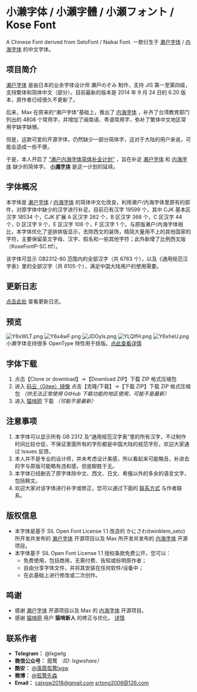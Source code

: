 # 小濑字体 / 小瀨字體 / 小瀬フォント / Kose Font
A Chinese Font derived from SetoFont / Naikai Font.  一款衍生于 [濑户字体](http://setofont.osdn.jp/) / [内海字体](https://github.com/max32002/naikaifont) 的中文字体。

## 项目简介

[濑户字体](http://setofont.osdn.jp/) 是由日本的业余字体设计师 瀬戸のぞみ 制作，支持 JIS 第一至第四级，支持繁体和简体中文（部分）。目前最新的版本是 2014 年 9 月 24 日的 6.20 版本，原作者已经很久不更新了。

后来，Max 在原来的“濑户字体”基础上，推出了 [内海字体](https://github.com/max32002/naikaifont) ，补齐了台湾教育部门列出的 4808 个常用字，并增加了闽南语、粤语常用字，弥补了繁体中文地区常用字缺字缺憾。

但是，这款可爱的开源字体，仍然缺少一部分简体字，这对于大陆的用户来说，可能会造成一些不便。

于是，本人开启了 [“濑户内海字体简体补全计划”](https://github.com/lxgw/seto-naikai-font-supplement-for-sc) ，旨在补足 [濑户字体](http://setofont.osdn.jp/) 和 [内海字体](https://github.com/max32002/naikaifont) 缺少的简体字。 [**小濑字体**](https://github.com/lxgw/kose-font/) 是这一计划的延续。

## 字体概况

本字体是 [濑户字体](http://setofont.osdn.jp/) / [内海字体](https://github.com/max32002/naikaifont) 的简体中文化改良，利用濑户/内海字体里原有的部件，对原字体中缺少的汉字进行补足。目前已有汉字 19599 个，其中 CJK 基本区汉字 18534 个，CJK 扩展 A 区汉字 262 个，B 区汉字 368 个，C 区汉字 44 个，D 区汉字 9 个，E 区汉字 108 个，F 区汉字 1 个。与原版濑户/内海字体相比，本字体优化了竖排排版显示，去除西文的装饰，精简大量用不上的其他国家的字符，主要保留英文字母、汉字、假名和一些其他字符；此外新增了比例西文版（KoseFontP-SC.ttf）。

该字体可显示 GB2312-80 范围内的全部汉字（共 6763 个），以及《通用规范汉字表》里的全部汉字（共 8105 个），满足中国大陆用户的使用需要。

## 更新日志

[点击此处](https://github.com/lxgw/kose-font/blob/master/history.md) 查看更新日志。

## 预览
![Y6xWLT.png](https://s1.ax1x.com/2020/05/16/Y6xWLT.png)
![Y6x4wF.png](https://s1.ax1x.com/2020/05/16/Y6x4wF.png)
![JDOyIs.png](https://s1.ax1x.com/2020/04/24/JDOyIs.png)
![YLQlfH.png](https://s1.ax1x.com/2020/05/22/YLQlfH.png)
![Y6xheU.png](https://s1.ax1x.com/2020/05/16/Y6xheU.png)
小濑字体支持很多 OpenType 特性用于排版。[点此查看详情](https://github.com/lxgw/kose-font/blob/master/OpenType_Features.md)

## 字体下载

1. 点击【Clone or download】->【Download ZIP】下载 ZIP 格式压缩包
2. 进入 [码云（Gitee）镜像](https://gitee.com/lxgw2020/kose-font) 点击【克隆/下载】->【下载 ZIP】下载 ZIP 格式压缩包 *（供无法正常使用 GitHub 下载功能的地区使用，可能不是最新）*
3. 进入 [猫啃网](https://www.maoken.com/freefonts/4306.html) 下载 *（可能不是最新）*

## 注意事项

1. 本字体可以显示所有 GB 2312 及“通用规范汉字表”里的所有汉字，不过制作时间比较仓促，不保证里面所有的字形都是中国大陆的规范字形，欢迎大家通过 Issues 反馈。
2. 本人并不是专业的设计师，并未考虑设计美感，所以看起来可能略丑，补进去的字与原版可能略有违和感，但是聊胜于无。
3. 本字体已经删去了原字体除中文、西文、日文、希俄以外的多余的语言文字，包括韩文。
4. 欢迎大家对该字体进行补字或修正，您可以通过下面的 [联系方式](https://github.com/lxgw/kose-font#%E8%81%94%E7%B3%BB%E4%BD%9C%E8%80%85) 与作者联系。

## 版权信息

- 本字体是基于 SIL Open Font License 1.1 改造的 かにさわ(twinklem_seto) 所开发并发布的 [濑户字体](http://setofont.osdn.jp/) 开源项目以及 Max  所开发并发布的 [内海字体](https://github.com/max32002/naikaifont) 开源项目。
- 本字体基于 SIL Open Font License 1.1 授权条款免费公开，您可以：
  - 免费使用，包括商用，无需付费、告知或标明原作者；
  - 自由分享字体文件，并将其安装在任何软件/设备中；
  - 在此基础上进行修改或二次创作。
  
## 鸣谢
- 感谢 [濑户字体](http://setofont.osdn.jp/) 开源项目以及 Max 的 [内海字体](https://github.com/max32002/naikaifont) 开源项目。
- 感谢 [猫啃网](http://www.maoken.com) 用户 **猫啃新人** 的修正与优化。 [详情](https://www.maoken.com/freefonts/4306.html)

## 联系作者

- **Telegram：** @lxgwtg
- **微信公众号：** 霞鹜 *（ID: lxgwshare）*
- **酷安：** [@落霞孤鹜lxgw](https://www.coolapk.com/u/633884)
- **微博：** [@孤鹜先森](https://weibo.com/6624339726)
- **Email：** calxgw2018@gmail.com srtong2006@126.com


